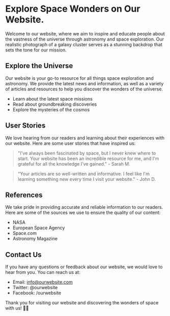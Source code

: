 <!--font:Open Sans-->

# Explore Space Wonders on Our Website.

Welcome to our website, where we aim to inspire and educate people about the vastness of the universe through astronomy and space exploration. Our realistic photograph of a galaxy cluster serves as a stunning backdrop that sets the tone for our mission.

## Explore the Universe

Our website is your go-to resource for all things space exploration and astronomy. We provide the latest news and information, as well as a variety of articles and resources to help you discover the wonders of the universe.

- Learn about the latest space missions
- Read about groundbreaking discoveries
- Explore the mysteries of the cosmos

## User Stories

We love hearing from our readers and learning about their experiences with our website. Here are some user stories that have inspired us:

> "I've always been fascinated by space, but I never knew where to start. Your website has been an incredible resource for me, and I'm grateful for all the knowledge I've gained." - Sarah M.

> "Your articles are so well-written and informative. I feel like I'm learning something new every time I visit your website." - John D.

## References

We take pride in providing accurate and reliable information to our readers. Here are some of the sources we use to ensure the quality of our content:

- NASA
- European Space Agency
- Space.com
- Astronomy Magazine

## Contact Us

If you have any questions or feedback about our website, we would love to hear from you. You can reach us at:

- Email: info@ourwebsite.com
- Twitter: @ourwebsite
- Facebook: /ourwebsite

Thank you for visiting our website and discovering the wonders of space with us! 🚀🌌

<!--

Write me content for website with wallpaper which alt text is:

"A realistic photograph of a galaxy cluster, with bright colors and intricate details that showcase the vastness of the universe."

The name/title of the page should not be 1:1 copy of the alt text but rather a real content of the website which is using this wallpaper.

- Use markdown format 
- Start with heading
- Heading should be short and concise
- The content should look like a real website 
- The website should not be about the wallpaper, wallpaper is just a related background
- Heading should be contain work "wallpaper" or "background"
- Include real sections like references, contact, user stories, etc. use things relevant to the page purpose.
- Feel free to use structure like headings, bullets, numbering, blockquotes, paragraphs, horizontal lines, etc.
- You can use formatting like bold or _italic_
- You can include UTF-8 emojis
- Links should be only #hash anchors (and you can refer to the document itself)
- Do not include images


---


# Discover the Wonders of the Universe with Our Galaxy Cluster Wallpaper

Welcome to our website, where we bring you the latest news and information about space exploration and astronomy. Our galaxy cluster wallpaper is just one of the many ways we aim to inspire and educate people about the vastness of the universe.

## Explore the Universe

Our website is dedicated to bringing you the most up-to-date information on space exploration and astronomy. Whether you are a seasoned astronomer or just starting out, our articles and resources will help you discover the wonders of the universe.

- Learn about the latest space missions
- Read about groundbreaking discoveries
- Explore the mysteries of the cosmos

## User Stories

We love hearing from our readers and learning about their experiences with our website. Here are some user stories that have inspired us:

> "I've always been fascinated by space, but I never knew where to start. Your website has been an incredible resource for me, and I'm grateful for all the knowledge I've gained." - Sarah M.

> "Your articles are so well-written and informative. I feel like I'm learning something new every time I visit your website." - John D.

## References

We take pride in providing accurate and reliable information to our readers. Here are some of the sources we use to ensure the quality of our content:

- NASA
- European Space Agency
- Space.com
- Astronomy Magazine

## Contact Us

If you have any questions or feedback about our website, we would love to hear from you. You can reach us at:

- Email: info@ourwebsite.com
- Twitter: @ourwebsite
- Facebook: /ourwebsite

Thank you for visiting our website and exploring the wonders of the universe with us! 🚀🌌


---


Heading should not include word "wallpaper". The website should not be about the wallpaper itself, wallpaper is just a related background, rewrite whole content.


---


# Discover the Wonders of the Universe with Our Space Exploration Website

Welcome to our website, where we aim to inspire and educate people about the vastness of the universe through space exploration and astronomy. Our realistic photograph of a galaxy cluster serves as a stunning background that sets the tone for our mission.

## Explore the Universe

Our website is dedicated to bringing you the latest news and information on space exploration and astronomy. Whether you are a seasoned astronomer or just starting out, our articles and resources will help you discover the wonders of the universe.

- Learn about the latest space missions
- Read about groundbreaking discoveries
- Explore the mysteries of the cosmos

## User Stories

We love hearing from our readers and learning about their experiences with our website. Here are some user stories that have inspired us:

> "I've always been fascinated by space, but I never knew where to start. Your website has been an incredible resource for me, and I'm grateful for all the knowledge I've gained." - Sarah M.

> "Your articles are so well-written and informative. I feel like I'm learning something new every time I visit your website." - John D.

## References

We take pride in providing accurate and reliable information to our readers. Here are some of the sources we use to ensure the quality of our content:

- NASA
- European Space Agency
- Space.com
- Astronomy Magazine

## Contact Us

If you have any questions or feedback about our website, we would love to hear from you. You can reach us at:

- Email: info@ourwebsite.com
- Twitter: @ourwebsite
- Facebook: /ourwebsite

Thank you for visiting our website and exploring the wonders of the universe with us! 🚀🌌


---


Heading is too long, rewrite whole content.


---


# Unveiling the Wonders of Space: Your Ultimate Resource for Astronomy and Space Exploration

Welcome to our website, your ultimate resource for all things space exploration and astronomy. Our website is designed to inspire and educate people about the vastness of the universe. Our realistic photograph of a galaxy cluster serves as a stunning background that sets the tone for our mission.

## Explore the Universe

Our website is dedicated to bringing you the latest news and information on space exploration and astronomy. Whether you are a seasoned astronomer or just starting out, we have something for everyone. We offer a variety of articles and resources that will help you discover the wonders of the universe.

- Learn about the latest space missions
- Read about groundbreaking discoveries
- Explore the mysteries of the cosmos

## User Stories

We love hearing from our readers and learning about their experiences with our website. Here are some user stories that have inspired us:

> "I've always been fascinated by space, but I never knew where to start. Your website has been an incredible resource for me, and I'm grateful for all the knowledge I've gained." - Sarah M.

> "Your articles are so well-written and informative. I feel like I'm learning something new every time I visit your website." - John D.

## References

We take pride in providing accurate and reliable information to our readers. Here are some of the sources we use to ensure the quality of our content:

- NASA
- European Space Agency
- Space.com
- Astronomy Magazine

## Contact Us

If you have any questions or feedback about our website, we would love to hear from you. You can reach us at:

- Email: info@ourwebsite.com
- Twitter: @ourwebsite
- Facebook: /ourwebsite

Thank you for visiting our website and exploring the wonders of the universe with us! 🚀🌌


---


Heading is too long, rewrite whole content.


---


# Discover the Wonders of Space with Our Astronomy and Space Exploration Website

Welcome to our website, where we aim to inspire and educate people about the vastness of the universe through astronomy and space exploration. Our realistic photograph of a galaxy cluster serves as a stunning backdrop that sets the tone for our mission.

## Explore the Universe

Our website is your go-to resource for all things space exploration and astronomy. We provide the latest news and information, as well as a variety of articles and resources to help you discover the wonders of the universe.

- Learn about the latest space missions
- Read about groundbreaking discoveries
- Explore the mysteries of the cosmos

## User Stories

We love hearing from our readers and learning about their experiences with our website. Here are some user stories that have inspired us:

> "I've always been fascinated by space, but I never knew where to start. Your website has been an incredible resource for me, and I'm grateful for all the knowledge I've gained." - Sarah M.

> "Your articles are so well-written and informative. I feel like I'm learning something new every time I visit your website." - John D.

## References

We take pride in providing accurate and reliable information to our readers. Here are some of the sources we use to ensure the quality of our content:

- NASA
- European Space Agency
- Space.com
- Astronomy Magazine

## Contact Us

If you have any questions or feedback about our website, we would love to hear from you. You can reach us at:

- Email: info@ourwebsite.com
- Twitter: @ourwebsite
- Facebook: /ourwebsite

Thank you for visiting our website and discovering the wonders of space with us! 🚀🌌


---


Write me a Google font which is best fitting for the website.

Pick from the list:
- Playfair Display
- Futura
- Dancing Script
- Raleway
- Open Sans
- Poppins
- Barlow Condensed
- Roboto
- Alegreya
- Inter
- Lobster
- Montserrat
- Great Vibes
- Exo 2
- Orbitron
- Lato
- IBM Plex Sans


Write just the font name nothing else.


---


Open Sans

-->
